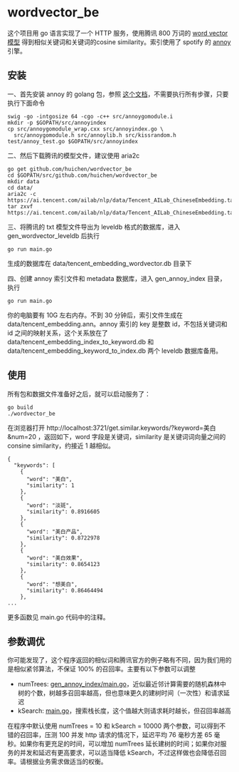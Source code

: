 # wordvector_be

这个项目用 go 语言实现了一个 HTTP 服务，使用腾讯 800 万词的 [word vector 模型](https://ai.tencent.com/ailab/zh/news/detial?id=22) 得到相似关键词和关键词的cosine similarity。索引使用了 spotify 的 [annoy](https://github.com/spotify/annoy) 引擎。

## 安装

一、首先安装 annoy 的 golang 包，参照 [这个文档](https://github.com/spotify/annoy/blob/master/README_GO.rst)，不需要执行所有步骤，只要执行下面命令

```
swig -go -intgosize 64 -cgo -c++ src/annoygomodule.i
mkdir -p $GOPATH/src/annoyindex
cp src/annoygomodule_wrap.cxx src/annoyindex.go \
  src/annoygomodule.h src/annoylib.h src/kissrandom.h test/annoy_test.go $GOPATH/src/annoyindex
```

二、然后下载腾讯的模型文件，建议使用 aria2c

```
go get github.com/huichen/wordvector_be
cd $GOPATH/src/github.com/huichen/wordvector_be
mkdir data
cd data/
aria2c -c https://ai.tencent.com/ailab/nlp/data/Tencent_AILab_ChineseEmbedding.tar.gz
tar zxvf https://ai.tencent.com/ailab/nlp/data/Tencent_AILab_ChineseEmbedding.tar.gz
```

三、将腾讯的 txt 模型文件导出为 leveldb 格式的数据库，进入 gen_wordvector_leveldb 后执行

```
go run main.go
```

生成的数据库在 data/tencent_embedding_wordvector.db 目录下

四、创建 annoy 索引文件和 metadata 数据库，进入 gen_annoy_index 目录，执行

```
go run main.go
```

你的电脑要有 10G 左右内存。不到 30 分钟后，索引文件生成在 data/tencent_embedding.ann。annoy 索引的 key 是整数 id，不包括关键词和 id 之间的映射关系，这个关系放在了 data/tencent_embedding_index_to_keyword.db 和 data/tencent_embedding_keyword_to_index.db 两个 leveldb 数据库备用。

## 使用

所有包和数据文件准备好之后，就可以启动服务了：

```
go build
./wordvector_be
```

在浏览器打开 http://localhost:3721/get.similar.keywords/?keyword=美白&num=20 ，返回如下，word 字段是关键词，similarity 是关键词词向量之间的 consine similarity，约接近 1 越相似。

```
{
  "keywords": [
    {
      "word": "美白",
      "similarity": 1
    },
    {
      "word": "淡斑",
      "similarity": 0.8916605
    },
    {
      "word": "美白产品",
      "similarity": 0.8722978
    },
    {
      "word": "美白效果",
      "similarity": 0.8654123
    },
    {
      "word": "想美白",
      "similarity": 0.86464494
    },
...
```

更多函数见 main.go 代码中的注释。

## 参数调优

你可能发现了，这个程序返回的相似词和腾讯官方的例子略有不同，因为我们用的是相似紧邻算法，不保证 100% 的召回率。主要有以下参数可以调整

* numTrees: [gen_annoy_index/main.go](https://github.com/huichen/wordvector_be/blob/master/gen_annoy_index/main.go)，近似最近邻计算需要的随机森林中树的个数，树越多召回率越高，但也意味更久的建树时间（一次性）和请求延迟
* kSearch: [main.go](https://github.com/huichen/wordvector_be/blob/master/main.go)，搜索栈长度，这个值越大则请求耗时越长，但召回率越高

在程序中默认使用 numTrees = 10 和 kSearch = 10000 两个参数，可以得到不错的召回率，压测 100 并发 http 请求的情况下，延迟平均 76 毫秒方差 65 毫秒。如果你有更充足的时间，可以增加 numTrees 延长建树的时间；如果你对服务的并发和延迟有更高要求，可以适当降低 kSearch，不过这样做也会降低召回率。请根据业务需求做适当的权衡。

